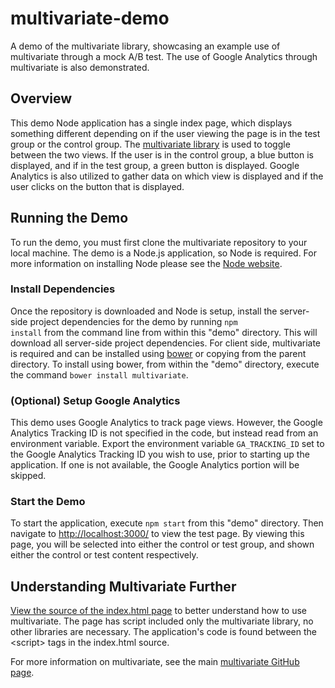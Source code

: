 # multivariate-demo #

A demo of the multivariate library, showcasing an example use of multivariate through a mock A/B test. The use of Google Analytics through multivariate is also demonstrated.

## Overview ##

This demo Node application has a single index page, which displays something different depending on if the user viewing the page is in the test group or the control group. The [multivariate library](https://github.com/dylants/multivariate) is used to toggle between the two views. If the user is in the control group, a blue button is displayed, and if in the test group, a green button is displayed. Google Analytics is also utilized to gather data on which view is displayed and if the user clicks on the button that is displayed.

## Running the Demo ##

To run the demo, you must first clone the multivariate repository to your local machine. The demo is a Node.js application, so Node is required. For more information on installing Node please see the [Node website](http://nodejs.org/).

### Install Dependencies ###

Once the repository is downloaded and Node is setup, install the server-side project dependencies for the demo by running <code>npm install</code> from the command line from within this "demo" directory. This will download all server-side project dependencies. For client side, multivariate is required and can be installed using [bower](http://bower.io/) or copying from the parent directory. To install using bower, from within the "demo" directory, execute the command <code>bower install multivariate</code>.

### (Optional) Setup Google Analytics ###

This demo uses Google Analytics to track page views. However, the Google Analytics Tracking ID is not specified in the code, but instead read from an environment variable. Export the environment variable <code>GA_TRACKING_ID</code> set to the Google Analytics Tracking ID you wish to use, prior to starting up the application. If one is not available, the Google Analytics portion will be skipped.

### Start the Demo ###

To start the application, execute <code>npm start</code> from this "demo" directory. Then navigate to [http://localhost:3000/](http://localhost:3000/) to view the test page. By viewing this page, you will be selected into either the control or test group, and shown either the control or test content respectively.

## Understanding Multivariate Further ##

[View the source of the index.html page](https://github.com/dylants/multivariate/blob/master/demo/views/index.html) to better understand how to use multivariate. The page has script included only the multivariate library, no other libraries are necessary. The application's code is found between the &lt;script&gt; tags in the index.html source.

For more information on multivariate, see the main [multivariate GitHub page](https://github.com/dylants/multivariate).
